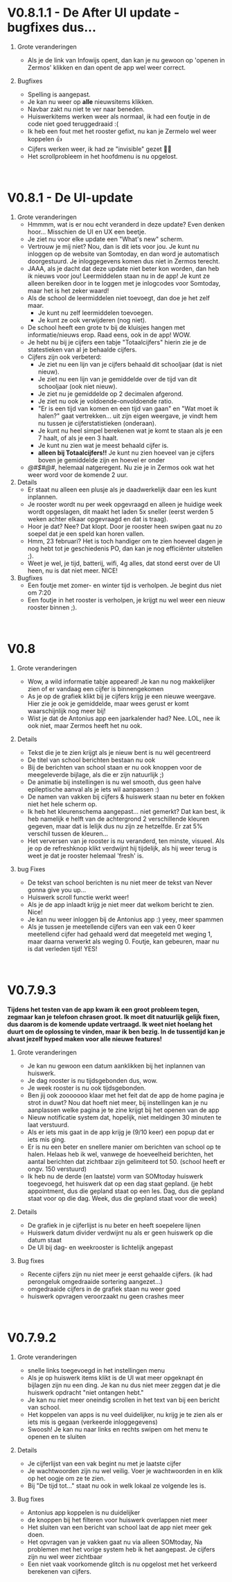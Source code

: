# V0.8.1.1 - De After UI update - bugfixes dus...

1. Grote veranderingen
    * Als je de link van Infowijs opent, dan kan je nu gewoon op 'openen in Zermos' klikken en dan opent de app wel weer correct.

2. Bugfixes
    * Spelling is aangepast.
    * Je kan nu weer op **alle** nieuwsitems klikken.
    * Navbar zakt nu niet te ver naar beneden.
    * Huiswerkitems werken weer als normaal, ik had een foutje in de code niet goed teruggedraaid :(
    * Ik heb een fout met het rooster gefixt, nu kan je Zermelo wel weer koppelen 👍 
    * Cijfers werken weer, ik had ze "invisible" gezet 🤦‍♂️ 
    * Het scrollprobleem in het hoofdmenu is nu opgelost.
<br>

# V0.8.1 - De UI-update

1. Grote veranderingen
    * Hmmmm, wat is er nou echt veranderd in deze update? Even denken hoor... Misschien de UI en UX een beetje.
    * Je ziet nu voor elke update een "What's new" scherm.
    * Vertrouw je mij niet? Nou, dan is dit iets voor jou. Je kunt nu inloggen op de website van Somtoday, en dan word je automatisch doorgestuurd. Je inloggegevens komen dus niet in Zermos terecht.
    * JAAA, als je dacht dat deze update niet beter kon worden, dan heb ik nieuws voor jou! Leermiddelen staan nu in de app! Je kunt ze alleen bereiken door in te loggen met je inlogcodes voor Somtoday, maar het is het zeker waard!
    * Als de school de leermiddelen niet toevoegt, dan doe je het zelf maar.
        * Je kunt nu zelf leermiddelen toevoegen.
        * Je kunt ze ook verwijderen (nog niet).
    * De school heeft een grote tv bij de kluisjes hangen met informatie/nieuws erop. Raad eens, ook in de app! WOW.
    * Je hebt nu bij je cijfers een tabje "Totaalcijfers" hierin zie je de statestieken van al je behaalde cijfers.
    * Cijfers zijn ook verbeterd:
        * Je ziet nu een lijn van je cijfers behaald dit schooljaar (dat is niet nieuw).
        * Je ziet nu een lijn van je gemiddelde over de tijd van dit schooljaar (ook niet nieuw).
        * Je ziet nu je gemiddelde op 2 decimalen afgerond.
        * Je ziet nu ook je voldoende-onvoldoende ratio.
        * "Er is een tijd van komen en een tijd van gaan" en "Wat moet ik halen?" gaat vertrekken... uit zijn eigen weergave, je vindt hem nu tussen je cijferstatistieken (onderaan).
        * Je kunt nu heel simpel berekenen wat je komt te staan als je een 7 haalt, of als je een 3 haalt.
        * Je kunt nu zien wat je meest behaald cijfer is.
        * **alleen bij Totaalcijfers!!** Je kunt nu zien hoeveel van je cijfers boven je gemiddelde zijn en hoevel er onder
    * *@#$#@#*, helemaal natgeregent. Nu zie je in Zermos ook wat het weer word voor de komende 2 uur.
2. Details
    * Er staat nu alleen een plusje als je daadwerkelijk daar een les kunt inplannen.
    * Je rooster wordt nu per week opgevraagd en alleen je huidige week wordt opgeslagen, dit maakt het laden 5x sneller (eerst werden 5 weken achter elkaar opgevraagd en dat is traag).
    * Hoor je dat? Nee? Dat klopt. Door je rooster heen swipen gaat nu zo soepel dat je een speld kan horen vallen.
    * Hmm, 23 februari? Het is toch handiger om te zien hoeveel dagen je nog hebt tot je geschiedenis PO, dan kan je nog efficiënter uitstellen ;).
    * Weet je wel, je tijd, batterij, wifi, 4g alles, dat stond eerst over de UI heen, nu is dat niet meer. NICE!
3. Bugfixes
    * Een foutje met zomer- en winter tijd is verholpen. Je begint dus niet om 7:20
    * Een foutje in het rooster is verholpen, je krijgt nu wel weer een nieuw rooster binnen ;).
<br>

# V0.8
1. Grote veranderingen
    * Wow, a wild informatie tabje appeared! Je kan nu nog makkelijker zien of er vandaag een cijfer is binnengekomen
    * As je op de grafiek klikt bij je cijfers krijg je een nieuwe weergave. Hier zie je ook je gemiddelde, maar wees gerust er komt waarschijnlijk nog meer bij!
    * Wist je dat de Antonius app een jaarkalender had? Nee. LOL, nee ik ook niet, maar Zermos heeft het nu ook.

2.  Details
    * Tekst die je te zien krijgt als je nieuw bent is nu wél gecentreerd
    * De titel van school berichten bestaan nu ook
    * Bij de berichten van school staan er nu ook knoppen voor de meegeleverde bijlage, als die er zijn natuurlijk ;)
    * De animatie bij instellingen is nu wel smooth, dus geen halve epileptische aanval als je iets wil aanpassen :)
    * De namen van vakken bij cijfers & huiswerk staan nu beter en fokken niet het hele scherm op.
    * Ik heb het kleurenschema aangepast... niet gemerkt? Dat kan best, ik heb namelijk e helft van de achtergrond 2 verschillende kleuren gegeven, maar dat is lelijk dus nu zijn ze hetzelfde. Er zat 5% verschil tussen de kleuren...
    * Het verversen van je rooster is nu veranderd, ten minste, visueel. Als je op de refreshknop klikt verdwijnt hij tijdelijk, als hij weer terug is weet je dat je rooster helemaal 'fresh' is.

3. bug Fixes
    * De tekst van school berichten is nu niet meer de tekst van Never gonna give you up...
    * Huiswerk scroll functie werkt weer!
    * Als je de app inlaadt krijg je niet meer dat welkom bericht te zien. Nice!
    * Je kan nu weer inloggen bij de Antonius app :) yeey, meer spammen
    * Als je tussen je meetellende cijfers van een vak een 0 keer meetellend cijfer had gehaald werd dat meegeteld met weging 1, maar daarna verwerkt als weging 0. Foutje, kan gebeuren, maar nu is dat verleden tijd! YES!
<br>

# V0.7.9.3
**Tijdens het testen van de app kwam ik een groot probleem tegen, zegmaar kan je telefoon chrasen groot. Ik moet dit natuurlijk gelijk fixen, dus daarom is de komende update vertraagd. Ik weet niet hoelang het duurt om de oplossing te vinden, maar ik ben bezig. In de tussentijd kan je alvast jezelf hyped maken voor alle nieuwe features!**

1. Grote veranderingen
    * Je kan nu gewoon een datum aanklikken bij het inplannen van huiswerk.
    * Je dag rooster is nu tijdsgebonden dus, wow.
    * Je week rooster is nu ook tijdsgebonden.
    * Ben jij ook zooooooo klaar met het feit dat de app de home pagina je strot in duwt? Nou dat hoeft niet meer, bij instellingen kan je nu aanplassen welke pagina je te zine krijgt bij het openen van de app
    * Nieuw notificatie system dat, hopelijk, niet meldingen 30 minuten te laat verstuurd.
    * Als er iets mis gaat in de app krijg je (9/10 keer) een popup dat er iets mis ging.
    * Er is nu een beter en snellere manier om berichten van school op te halen. Helaas heb ik wel, vanwege de hoeveelheid berichten, het aantal berichten dat zichtbaar zijn gelimiteerd tot 50. (school heeft er ongv. 150 verstuurd)
    * Ik heb nu de derde (en laatste) vorm van SOMtoday huiswerk toegevoegd, het huiswerk dat op een dag staat gepland. (je hebt appointment, dus die gepland staat op een les. Dag, dus die gepland staat voor op die dag. Week, dus die gepland staat voor die week)

2.  Details
    * De grafiek in je cijferlijst is nu beter en heeft soepelere lijnen
    * Huiswerk datum divider verdwijnt nu als er geen huiswerk op die datum staat
    * De UI bij dag- en weekrooster is lichtelijk angepast

3. Bug fixes
    * Recente cijfers zijn nu niet meer je eerst gehaalde cijfers. (ik had perongeluk omgedraaide sortering aangezet...)
    * omgedraaide cijfers in de grafiek staan nu weer goed
    * huiswerk opvragen veroorzaakt nu geen crashes meer
<br>

# V0.7.9.2
1. Grote veranderingen
    * snelle links toegevoegd in het instellingen menu
    * Als je op huiswerk items klikt is de UI wat meer opgeknapt én bijlagen zijn nu een ding. Je kan nu dus niet meer zeggen dat je die huiswerk opdracht "niet ontangen hebt."
    * Je kan nu niet meer oneindig scrollen in het text van bij een bericht van school.
    * Het koppelen van apps is nu veel duidelijker, nu krijg je te zien als er iets mis is gegaan (verkeerde inloggegevens)
    * Swoosh! Je kan nu naar links en rechts swipen om het menu te openen en te sluiten

2.  Details
    *  Je cijferlijst van een vak begint nu met je laatste cijfer
    * Je wachtwoorden zijn nu wel veilig. Voer je wachtwoorden in en klik op het oogje om ze te zien.
    * Bij "De tijd tot..." staat nu ook in welk lokaal ze volgende les is.

3. Bug fixes
    * Antonius app koppelen is nu duidelijker
    * de knoppen bij het filteren voor huiswerk overlappen niet meer
    * Het sluiten van een bericht van school laat de app niet meer gek doen.
    * Het opvragen van je vakken gaat nu via alleen SOMtoday, Na problemen met het vorige system heb ik het aangepast. Je cijfers zijn nu wel weer zichtbaar
    * Een niet vaak voorkomende glitch is nu opgelost met het verkeerd berekenen van cijfers.
